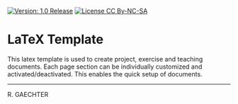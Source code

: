 [![Version: 1.0 Release](https://img.shields.io/badge/Version-1.0%20Release-green.svg)](https://github.com/0x007e/latex) [![License CC By-NC-SA](https://img.shields.io/badge/Hardware-CC--BY--NC--SA--4.0-lightgrey)](https://creativecommons.org/licenses/by-nc-sa/4.0/legalcode)

# LaTeX Template

This latex template is used to create project, exercise and teaching documents. Each page section can be individually customized and activated/deactivated. This enables the quick setup of documents.

---

R. GAECHTER